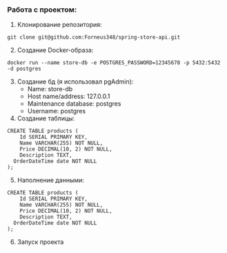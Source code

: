 ### Работа с проектом:
1. Клонирование репозитория:
<pre class="language-bash"><code>git clone git@github.com:Forneus348/spring-store-api.git</code></pre>
2. Создание Docker-образа:
<pre class="language-bash"><code>docker run --name store-db -e POSTGRES_PASSWORD=12345678 -p 5432:5432 -d postgres</code></pre>
3. Создание бд (я использовал pgAdmin):
    - Name: store-db
    - Host name/address: 127.0.0.1
    - Maintenance database: postgres
    - Username: postgres
4. Создание таблицы:
<pre class="language-bash"><code>CREATE TABLE products (
    Id SERIAL PRIMARY KEY,
    Name VARCHAR(255) NOT NULL,
    Price DECIMAL(10, 2) NOT NULL,
    Description TEXT,
  OrderDateTime date NOT NULL
);</code></pre>
5. Наполнение данными:
<pre class="language-bash"><code>CREATE TABLE products (
    Id SERIAL PRIMARY KEY,
    Name VARCHAR(255) NOT NULL,
    Price DECIMAL(10, 2) NOT NULL,
    Description TEXT,
  OrderDateTime date NOT NULL
);</code></pre>
6. Запуск проекта
